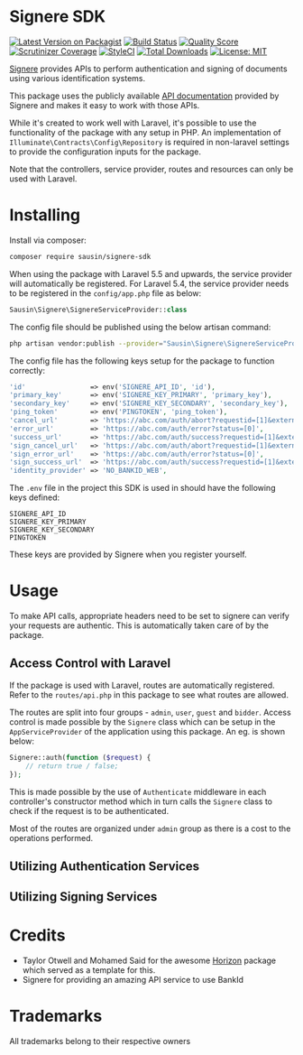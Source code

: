 # Signere SDK

[![Latest Version on Packagist](https://img.shields.io/packagist/v/sausin/signere-sdk.svg?style=flat-square)](https://packagist.org/packages/sausin/signere-sdk)
[![Build Status](https://img.shields.io/travis/sausin/signere-sdk/master.svg?style=flat-square)](https://travis-ci.org/sausin/signere-sdk)
[![Quality Score](https://img.shields.io/scrutinizer/g/sausin/signere-sdk.svg?style=flat-square)](https://scrutinizer-ci.com/g/sausin/signere-sdk)
[![Scrutinizer Coverage](https://img.shields.io/scrutinizer/coverage/g/sausin/signere-sdk?style=flat-square)](https://scrutinizer-ci.com/g/sausin/signere-sdk)
[![StyleCI](https://styleci.io/repos/100803677/shield?branch=master)](https://styleci.io/repos/100803677)
[![Total Downloads](https://img.shields.io/packagist/dt/sausin/signere-sdk.svg?style=flat-square)](https://packagist.org/packages/sausin/signere-sdk)
[![License: MIT](https://img.shields.io/badge/License-MIT-yellow.svg?style=flat-square)](https://opensource.org/licenses/MIT)


[Signere](https://www.signere.no/) provides APIs to perform authentication and signing of documents using various identification systems.

This package uses the publicly available [API documentation](https://api.signere.no/Documentation) provided by Signere and makes it easy to work with those APIs.

While it's created to work well with Laravel, it's possible to use the functionality of the package with any setup in PHP. An implementation of `Illuminate\Contracts\Config\Repository` is required in non-laravel settings to provide the configuration inputs for the package.

Note that the controllers, service provider, routes and resources can only be used with Laravel.

# Installing

Install via composer:
```sh
composer require sausin/signere-sdk
```

When using the package with Laravel 5.5 and upwards, the service provider will automatically be registered. For Laravel 5.4, the service provider needs to be registered in the `config/app.php` file as below:

```php
Sausin\Signere\SignereServiceProvider::class
```

The config file should be published using the below artisan command:

```sh
php artisan vendor:publish --provider="Sausin\Signere\SignereServiceProvider"
```

The config file has the following keys setup for the package to function correctly:

```php
'id'                => env('SIGNERE_API_ID', 'id'),
'primary_key'       => env('SIGNERE_KEY_PRIMARY', 'primary_key'),
'secondary_key'     => env('SIGNERE_KEY_SECONDARY', 'secondary_key'),
'ping_token'        => env('PINGTOKEN', 'ping_token'),
'cancel_url'        => 'https://abc.com/auth/abort?requestid=[1]&externalid=[2]',
'error_url'         => 'https://abc.com/auth/error?status=[0]',
'success_url'       => 'https://abc.com/auth/success?requestid=[1]&externalid=[2]',
'sign_cancel_url'   => 'https://abc.com/auth/abort?requestid=[1]&externalid=[2]',
'sign_error_url'    => 'https://abc.com/auth/error?status=[0]',
'sign_success_url'  => 'https://abc.com/auth/success?requestid=[1]&externalid=[2]',
'identity_provider' => 'NO_BANKID_WEB',
```

The `.env` file in the project this SDK is used in should have the following keys defined:

```
SIGNERE_API_ID
SIGNERE_KEY_PRIMARY
SIGNERE_KEY_SECONDARY
PINGTOKEN
```

These keys are provided by Signere when you register yourself. 

# Usage

To make API calls, appropriate headers need to be set to signere can verify your requests are authentic. This is automatically taken care of by the package.

## Access Control with Laravel

If the package is used with Laravel, routes are automatically registered. Refer to the `routes/api.php` in this package to see what routes are allowed.

The routes are split into four groups - `admin`, `user`, `guest` and `bidder`. Access control is made possible by the `Signere` class which can be setup in the `AppServiceProvider` of the application using this package. An eg. is shown below:

```php
Signere::auth(function ($request) {
    // return true / false;
});
```

This is made possible by the use of `Authenticate` middleware in each controller's constructor method which in turn calls the `Signere` class to check if the request is to be authenticated.

Most of the routes are organized under `admin` group as there is a cost to the operations performed.

## Utilizing Authentication Services

## Utilizing Signing Services

# Credits
* Taylor Otwell and Mohamed Said for the awesome [Horizon](https://github.com/laravel/horizon) package which served as a template for this.
* Signere for providing an amazing API service to use BankId

# Trademarks
All trademarks belong to their respective owners